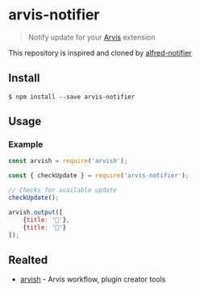 # arvis-notifier

> Notify update for your [Arvis](https://github.com/jopemachine/arvis) extension

This repository is inspired and cloned by [alfred-notifier](https://github.com/SamVerschueren/alfred-notifier/blob/master/readme.md)

## Install

```
$ npm install --save arvis-notifier
```

## Usage

### Example

```js
const arvish = require('arvish');

const { checkUpdate } = require('arvis-notifier');

// Checks for available update
checkUpdate();

arvish.output([
	{title: '🦄'},
	{title: '🌈'}
]);
```

## Realted

- [arvish](https://github.com/jopemachine/arvish) - Arvis workflow, plugin creator tools
